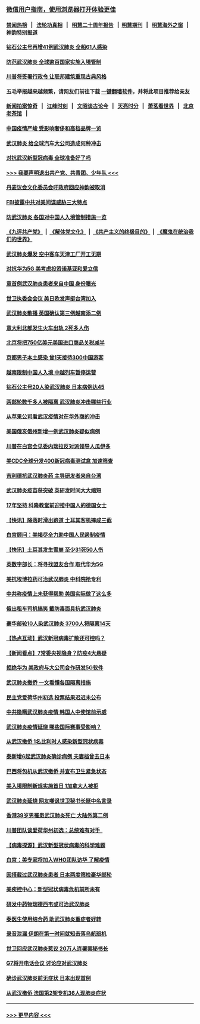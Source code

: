 ### [微信用户指南，使用浏览器打开体验更佳](https://github.com/gfw-breaker/banned-news1/blob/master/indexes/wechat-guide.md?t=0)
#### [禁闻热榜](热点新闻.md?t=0)  &nbsp;&nbsp;|&nbsp;&nbsp; [法轮功真相](https://github.com/gfw-breaker/truth/blob/master/README.md?t=0) &nbsp;&nbsp;|&nbsp;&nbsp; [明慧二十周年报告](https://github.com/gfw-breaker/mh-reports/blob/master/README.md?t=0) &nbsp;&nbsp;|&nbsp;&nbsp;[明慧期刊](https://github.com/gfw-breaker/mh-qikan) &nbsp;&nbsp;|&nbsp;&nbsp; [明慧海外之窗](https://github.com/gfw-breaker/mh-news/blob/master/README.md?t=0) &nbsp;&nbsp;|&nbsp;&nbsp; [神韵特别报道](https://github.com/gfw-breaker/mh-news/blob/master/shenyun.md?t=0)
#### [钻石公主号再增41例武汉肺炎 全船61人感染](../pages/nsc418/n11850401.md?t=02071902) 
#### [防范武汉肺炎 全球逾百国家实施入境管制](../pages/nsc418/n11850557.md?t=02071902) 
#### [川普将签署行政令 让联邦建筑重现古典风格](../pages/nsc418/n11850654.md?t=02071902) 
#### 五毛举报越来越频繁，请网友们前往下载 [一键翻墙软件](https://github.com/gfw-breaker/ssr-accounts)，并将此项目推荐给亲友
#### [新闻拍案惊奇](https://github.com/gfw-breaker/banned-news1/blob/master/pages/link4.md) &nbsp;&nbsp;|&nbsp;&nbsp; [江峰时刻](https://github.com/gfw-breaker/banned-news1/blob/master/pages/link4.md) &nbsp;&nbsp;|&nbsp;&nbsp; [文昭谈古论今](https://github.com/gfw-breaker/banned-news1/blob/master/pages/link4.md) &nbsp;&nbsp;|&nbsp;&nbsp; [天亮时分](https://github.com/gfw-breaker/banned-news1/blob/master/pages/link4.md) &nbsp;&nbsp;|&nbsp;&nbsp; [萧茗看世界](https://github.com/gfw-breaker/banned-news1/blob/master/pages/link4.md) &nbsp;&nbsp;|&nbsp;&nbsp; [北京老茶馆](https://github.com/gfw-breaker/banned-news1/blob/master/pages/link4.md) &nbsp;&nbsp;|&nbsp;&nbsp; 
#### [中国疫情严峻 受影响奢侈和高档品牌一览](../pages/nsc418/n11850319.md?t=02071902) 
#### [武汉肺炎 给全球汽车大公司造成何种冲击](../pages/nsc418/n11850056.md?t=02071902) 
#### [对抗武汉新型冠病毒 全球准备好了吗](../pages/nsc418/n11850142.md?t=02071902) 
#### [>>> 我要声明退出共产党、共青团、少年队 <<<](https://github.com/begood0513/goodnews/blob/master/quit/letter.md) 
#### [丹麦议会文化委员会吁政府回应神韵被取消](../pages/nsc418/n11849312.md?t=02071902) 
#### [FBI披露中共对美间谍威胁三大特点](../pages/nsc418/n11849700.md?t=02071902) 
#### [防武汉肺炎 各国对中国人入境管制措施一览](../pages/nsc418/n11838726.md?t=02071902) 
#### [《九评共产党》](https://github.com/begood0513/9ping.md/blob/master/README.md) &nbsp;|&nbsp; [《解体党文化》](../../../../jtdwh.md/blob/master/README.md)  &nbsp;|&nbsp; [《共产主义的终极目的》](../../../../gczydzjmd.md/blob/master/README.md) &nbsp;|&nbsp; [《魔鬼在统治我们的世界》](../../../../mgztzwmdsj.md/blob/master/README.md) 
#### [武汉肺炎爆发 空中客车天津工厂开工无期](../pages/nsc418/n11849634.md?t=02071902) 
#### [对抗华为5G 美考虑投资诺基亚和爱立信](../pages/nsc418/n11849510.md?t=02071902) 
#### [意首例武汉肺炎患者来自中国 身份曝光](../pages/nsc418/n11849454.md?t=02071902) 
#### [世卫执委会会议 美日欧发声挺台湾加入](../pages/nsc418/n11849433.md?t=02071902) 
#### [武汉肺炎散播 英国确认第三例越南添二例](../pages/nsc418/n11849439.md?t=02071902) 
#### [意大利北部发生火车出轨 2死多人伤](../pages/nsc418/n11848999.md?t=02071902) 
#### [北京将把750亿美元美国进口商品关税减半](../pages/nsc418/n11848896.md?t=02071902) 
#### [京都男子本土感染 曾1天接待300中国游客](../pages/nsc418/n11848641.md?t=02071902) 
#### [越南限制中国人入境 中越列车暂停运营](../pages/nsc418/n11847844.md?t=02071902) 
#### [钻石公主号20人染武汉肺炎 日本病例达45](../pages/nsc418/n11847823.md?t=02071902) 
#### [两邮轮数千多人被隔离 武汉肺炎冲击哪些行业](../pages/nsc418/n11847456.md?t=02071902) 
#### [从苹果公司看武汉疫情对在华外商的冲击](../pages/nsc418/n11847586.md?t=02071902) 
#### [美国俄亥俄州新增一例武汉肺炎疑似病例](../pages/nsc418/n11847714.md?t=02071902) 
#### [川普在白宫会见委内瑞拉反对派领导人瓜伊多](../pages/nsc418/n11847391.md?t=02071902) 
#### [美CDC全球分发400新冠病毒测试盒 加速筛查](../pages/nsc418/n11847260.md?t=02071902) 
#### [吉利德抗武汉肺炎药 主导研发者来自台湾](../pages/nsc418/n11847064.md?t=02071902) 
#### [武汉肺炎疫苗获突破 英研发时间大大缩短](../pages/nsc418/n11846915.md?t=02071902) 
#### [17年坚持 科隆教堂前迎接中国人的德国女士](../pages/nsc418/n11846781.md?t=02071902) 
#### [【快讯】降落时滑出跑道 土耳其客机摔成三截](../pages/nsc418/n11847021.md?t=02071902) 
#### [白宫顾问：美竭尽全力助中国人民遏制疫情](../pages/nsc418/n11846756.md?t=02071902) 
#### [【快讯】土耳其发生雪崩 至少31死50人伤](../pages/nsc418/n11846680.md?t=02071902) 
#### [英数字部长：将寻找盟友合作 取代华为5G](../pages/nsc418/n11846485.md?t=02071902) 
#### [美抗埃博拉药可治武汉肺炎 中科院抢专利](../pages/nsc418/n11846409.md?t=02071902) 
#### [中共称疫情上未获得帮助 美国实际做了这么多](../pages/nsc418/n11846008.md?t=02071902) 
#### [俄出租车司机搞笑 戴防毒面具抗武汉肺炎](../pages/nsc418/n11845703.md?t=02071902) 
#### [豪华邮轮10人染武汉肺炎 3700人将隔离14天](../pages/nsc418/n11845543.md?t=02071902) 
#### [【热点互动】武汉新冠病毒扩散还可控吗？](../pages/nsc418/n11844750.md?t=02071902) 
#### [【新闻看点】7常委央视隐身？防疫4大悬疑](../pages/nsc418/n11844611.md?t=02071902) 
#### [拒绝华为 美政府与大公司合作研发5G软件](../pages/nsc418/n11844625.md?t=02071902) 
#### [武汉肺炎撤侨 一文看懂各国隔离措施](../pages/nsc418/n11844216.md?t=02071902) 
#### [民主党爱荷华州初选 投票结果迟迟未公布](../pages/nsc418/n11844207.md?t=02071902) 
#### [中共隐瞒武汉肺炎疫情 韩国人中使馆前示威](../pages/nsc418/n11844084.md?t=02071902) 
#### [武汉肺炎疫情延烧 哪些国际赛事受影响？](../pages/nsc418/n11843958.md?t=02071902) 
#### [从武汉撤侨 1名比利时人感染新型冠状病毒](../pages/nsc418/n11843977.md?t=02071902) 
#### [泰新增6起武汉肺炎确诊病例 夫妻档曾去日本](../pages/nsc418/n11843900.md?t=02071902) 
#### [巴西将包机从武汉撤侨 并宣布卫生紧急状态](../pages/nsc418/n11843418.md?t=02071902) 
#### [美入境限制新规实施首日 1加拿大人被拒](../pages/nsc418/n11843058.md?t=02071902) 
#### [武汉肺炎延烧 网友嘲讽世卫秘书长挺中名言录](../pages/nsc418/n11843056.md?t=02071902) 
#### [香港39岁男罹患武汉肺炎死亡 大陆外第二例](../pages/nsc418/n11843026.md?t=02071902) 
#### [川普团队谈爱荷华州初选：总统难有对手  ](../pages/nsc418/n11842867.md?t=02071902) 
#### [【病毒探源】武汉新型冠状病毒的科学难题](../pages/nsc418/n11842176.md?t=02071902) 
#### [白宫：美专家将加入WHO团队访华 了解疫情](../pages/nsc418/n11842198.md?t=02071902) 
#### [因搭载过武汉肺炎患者 日本两度筛检豪华邮轮](../pages/nsc418/n11842447.md?t=02071902) 
#### [美疾控中心：新型冠状病毒危机前所未有](../pages/nsc418/n11842406.md?t=02071902) 
#### [研发中药物瑞德西韦或可治武汉肺炎](../pages/nsc418/n11842100.md?t=02071902) 
#### [泰医生使用结合药 助武汉肺炎重症者好转](../pages/nsc418/n11842096.md?t=02071902) 
#### [录音泄漏 伊朗在第一时间就知击落乌航班机](../pages/nsc418/n11842002.md?t=02071902) 
#### [世卫回应武汉肺炎惹议 20万人连署罢秘书长](../pages/nsc418/n11841664.md?t=02071902) 
#### [G7将开电话会议 讨论应对武汉肺炎](../pages/nsc418/n11841658.md?t=02071902) 
#### [确诊武汉肺炎前无症状 日本出现首例](../pages/nsc418/n11841567.md?t=02071902) 
#### [从武汉撤侨 法国第2架专机36人现肺炎症状](../pages/nsc418/n11841382.md?t=02071902) 

----
#### [ >>> 更早内容 <<< ](../indexes/nsc418-earlier.md)
